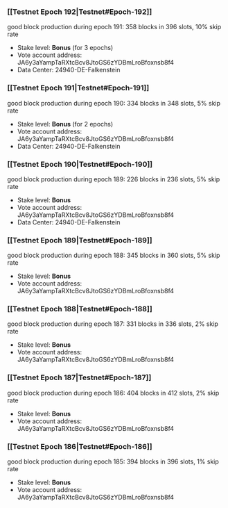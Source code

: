 ### [[Testnet Epoch 192|Testnet#Epoch-192]]
good block production during epoch 191: 358 blocks in 396 slots, 10% skip rate
* Stake level: **Bonus** (for 3 epochs)
* Vote account address: JA6y3aYampTaRXtcBcv8JtoGS6zYDBmLroBfoxnsb8f4
* Data Center: 24940-DE-Falkenstein
### [[Testnet Epoch 191|Testnet#Epoch-191]]
good block production during epoch 190: 334 blocks in 348 slots, 5% skip rate
* Stake level: **Bonus** (for 2 epochs)
* Vote account address: JA6y3aYampTaRXtcBcv8JtoGS6zYDBmLroBfoxnsb8f4
* Data Center: 24940-DE-Falkenstein
### [[Testnet Epoch 190|Testnet#Epoch-190]]
good block production during epoch 189: 226 blocks in 236 slots, 5% skip rate
* Stake level: **Bonus**
* Vote account address: JA6y3aYampTaRXtcBcv8JtoGS6zYDBmLroBfoxnsb8f4
* Data Center: 24940-DE-Falkenstein
### [[Testnet Epoch 189|Testnet#Epoch-189]]
good block production during epoch 188: 345 blocks in 360 slots, 5% skip rate
* Stake level: **Bonus**
* Vote account address: JA6y3aYampTaRXtcBcv8JtoGS6zYDBmLroBfoxnsb8f4
### [[Testnet Epoch 188|Testnet#Epoch-188]]
good block production during epoch 187: 331 blocks in 336 slots, 2% skip rate
* Stake level: **Bonus**
* Vote account address: JA6y3aYampTaRXtcBcv8JtoGS6zYDBmLroBfoxnsb8f4
### [[Testnet Epoch 187|Testnet#Epoch-187]]
good block production during epoch 186: 404 blocks in 412 slots, 2% skip rate
* Stake level: **Bonus**
* Vote account address: JA6y3aYampTaRXtcBcv8JtoGS6zYDBmLroBfoxnsb8f4
### [[Testnet Epoch 186|Testnet#Epoch-186]]
good block production during epoch 185: 394 blocks in 396 slots, 1% skip rate
* Stake level: **Bonus**
* Vote account address: JA6y3aYampTaRXtcBcv8JtoGS6zYDBmLroBfoxnsb8f4
